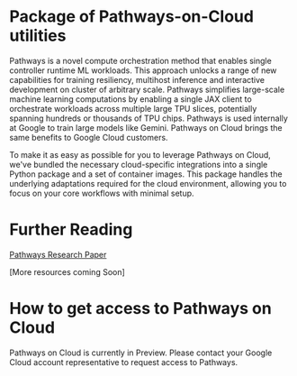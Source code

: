 # Package of Pathways-on-Cloud utilities

Pathways is a novel compute orchestration method that enables single controller runtime ML workloads.
This approach unlocks a range of new capabilities for training resiliency, multihost inference and interactive development on cluster of arbitrary scale.
Pathways simplifies large-scale machine learning computations by enabling a single JAX client to orchestrate workloads across multiple large TPU slices, potentially spanning hundreds or thousands of TPU chips. Pathways is used internally at Google to train large models like Gemini. Pathways on Cloud brings the same benefits to Google Cloud customers.

To make it as easy as possible for you to leverage Pathways on Cloud, we've bundled the necessary cloud-specific integrations into a single Python package and a set of container images.
This package handles the underlying adaptations required for the cloud environment, allowing you to focus on your core workflows with minimal setup.

# Further Reading
[Pathways Research Paper](https://arxiv.org/abs/2203.12533)

[More resources coming Soon]


# How to get access to Pathways on Cloud

Pathways on Cloud is currently in Preview.
Please contact your Google Cloud account representative to request access to Pathways.


